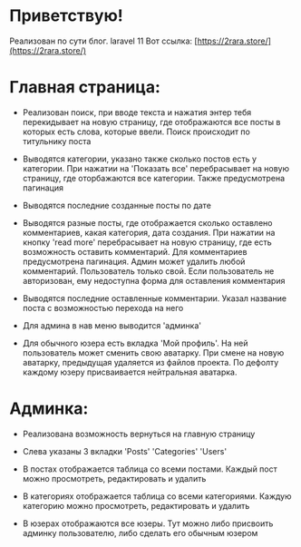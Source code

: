# Приветствую!

Реализован по сути блог. laravel 11
Вот ссылка: [https://2rara.store/](https://2rara.store/)

# Главная страница:
- Реализован поиск, при вводе текста и нажатия энтер тебя перекидывает на новую страницу, где отображаются все посты в которых есть слова, которые ввели. Поиск происходит по титульнику поста

- Выводятся категории, указано также сколько постов есть у категории. При нажатии на 'Показать все' перебрасывает на новую страницу, где оторбажаются все категории. Также предусмотрена пагинация

- Выводятся последние созданные посты по дате

- Выводятся разные посты, где отображается сколько оставлено комментариев, какая категория, дата создания. При нажатии на кнопку 'read more' перебрасывает на новую страницу, где есть возможность оставить комментарий. Для комментариев предусмотрена пагинация. Админ может удалить любой комментарий. Пользователь только свой. Если пользователь не авторизован, ему недоступна форма для оставления комментария

- Выводятся последние оставленные комментарии. Указал название поста с возможностью перехода на него

- Для админа в нав меню выводится 'админка'

- Для обычного юзера есть вкладка 'Мой профиль'. На ней пользователь может сменить свою аватарку. При смене на новую аватарку, предыдущая удаляется из файлов проекта. По дефолту каждому юзеру присваивается нейтральная аватарка. 

# Админка:

- Реализована возможность вернуться на главную страницу

- Слева указаны 3 вкладки 'Posts' 'Categories' 'Users'

- В постах отображается таблица со всеми постами. Каждый пост можно просмотреть, редактировать и удалить

- В категориях отображается таблица со всеми категориями. Каждую категорию можно просмотреть, редактировать и удалить

- В юзерах отображаются все юзеры. Тут можно либо присвоить админку пользователю, либо сделать его обычным юзером

